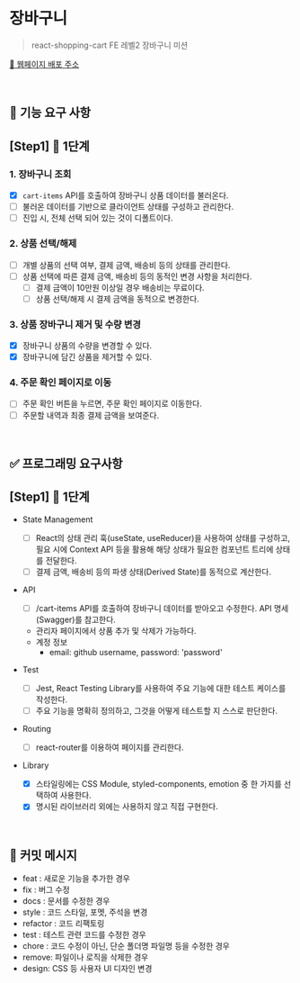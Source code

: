 # 장바구니

> react-shopping-cart
> FE 레벨2 장바구니 미션

[🔗 웹페이지 배포 주소]()

<br>

## 🎯 기능 요구 사항

## [Step1] 🎨 1단계

### 1. 장바구니 조회

- [x] `cart-items` API를 호출하여 장바구니 상품 데이터를 불러온다.
- [ ] 불러온 데이터를 기반으로 클라이언트 상태를 구성하고 관리한다.
- [ ] 진입 시, 전체 선택 되어 있는 것이 디폴트이다.

### 2. 상품 선택/해제

- [ ] 개별 상품의 선택 여부, 결제 금액, 배송비 등의 상태를 관리한다.
- [ ] 상품 선택에 따른 결제 금액, 배송비 등의 동적인 변경 사항을 처리한다.
    - [ ] 결제 금액이 10만원 이상일 경우 배송비는 무료이다.
    - [ ] 상품 선택/해제 시 결제 금액을 동적으로 변경한다.

### 3. 상품 장바구니 제거 및 수량 변경

- [x] 장바구니 상품의 수량을 변경할 수 있다.
- [x] 장바구니에 담긴 상품을 제거할 수 있다.

### 4. 주문 확인 페이지로 이동

- [ ] 주문 확인 버튼을 누르면, 주문 확인 페이지로 이동한다.
- [ ] 주문할 내역과 최종 결제 금액을 보여준다.

<br>

## ✅ 프로그래밍 요구사항

## [Step1] 🎨 1단계

- State Management
    - [ ] React의 상태 관리 훅(useState, useReducer)을 사용하여 상태를 구성하고, 필요 시에 Context API 등을 활용해 해당 상태가 필요한 컴포넌트 트리에 상태를 전달한다.
    - [ ] 결제 금액, 배송비 등의 파생 상태(Derived State)를 동적으로 계산한다.

- API
    - [ ] /cart-items API를 호출하여 장바구니 데이터를 받아오고 수정한다. API 명세(Swagger)를 참고한다.
    - 관리자 페이지에서 상품 추가 및 삭제가 가능하다.
    - 계정 정보
        - email: github username, password: 'password'

- Test
    - [ ] Jest, React Testing Library를 사용하여 주요 기능에 대한 테스트 케이스를 작성한다.
    - [ ] 주요 기능을 명확히 정의하고, 그것을 어떻게 테스트할 지 스스로 판단한다.

- Routing
    - [ ] react-router를 이용하여 페이지를 관리한다.

- Library
  - [x] 스타일링에는 CSS Module, styled-components, emotion 중 한 가지를 선택하여 사용한다.
  - [x] 명시된 라이브러리 외에는 사용하지 않고 직접 구현한다.

<br>

## 📝 커밋 메시지

- feat : 새로운 기능을 추가한 경우
- fix : 버그 수정
- docs : 문서를 수정한 경우
- style : 코드 스타일, 포멧, 주석을 변경
- refactor : 코드 리팩토링
- test : 테스트 관련 코드를 수정한 경우
- chore : 코드 수정이 아닌, 단순 폴더명 파일명 등을 수정한 경우
- remove: 파일이나 로직을 삭제한 경우
- design: CSS 등 사용자 UI 디자인 변경
